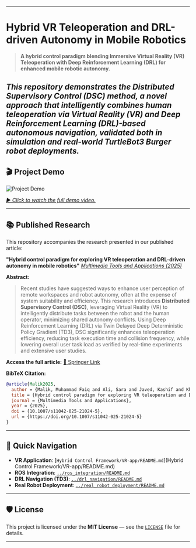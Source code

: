 
---

# **Hybrid VR Teleoperation and DRL-driven Autonomy in Mobile Robotics**

> **A hybrid control paradigm blending Immersive Virtual Reality (VR) Teleoperation with Deep Reinforcement Learning (DRL) for enhanced mobile robotic autonomy.**

***This repository demonstrates the **Distributed Supervisory Control (DSC)** method, a novel approach that intelligently combines human teleoperation via Virtual Reality (VR) and Deep Reinforcement Learning (DRL)-based autonomous navigation, validated both in simulation and real-world TurtleBot3 Burger robot deployments.***
---

## 🎬 Project Demo

![Project Demo](./demo_videos/demo_preview.gif) 

*[▶️ Click to watch the full demo video.](./demo_videos/landing_page.mp4)*


---

## 📚 **Published Research**

This repository accompanies the research presented in our published article:

**"Hybrid control paradigm for exploring VR teleoperation and DRL-driven autonomy in mobile robotics"**
*[Multimedia Tools and Applications (2025)](https://doi.org/10.1007/s11042-025-21024-5)*

**Abstract:**

> Recent studies have suggested ways to enhance user perception of remote workspaces and robot autonomy, often at the expense of system suitability and efficiency. This research introduces **Distributed Supervisory Control (DSC)**, leveraging Virtual Reality (VR) to intelligently distribute tasks between the robot and the human operator, minimizing shared autonomy conflicts. Using Deep Reinforcement Learning (DRL) via Twin Delayed Deep Deterministic Policy Gradient (TD3), DSC significantly enhances teleoperation efficiency, reducing task execution time and collision frequency, while lowering overall user task load as verified by real-time experiments and extensive user studies.

**Access the full article:** [🔗 Springer Link](https://link.springer.com/article/10.1007/s11042-025-21024-5)

**BibTeX Citation:**

```bibtex
@article{Malik2025,
  author = {Malik, Muhammad Faiq and Ali, Sara and Javed, Kashif and Khan, Muhammad Attique and Ayaz, Yasar and Nam, Yunyoung and Sial, Muhammad Baber},
  title = {Hybrid control paradigm for exploring VR teleoperation and DRL-driven autonomy in mobile robotics},
  journal = {Multimedia Tools and Applications},
  year = {2025},
  doi = {10.1007/s11042-025-21024-5},
  url = {https://doi.org/10.1007/s11042-025-21024-5}
}
```
---

## 🚦 **Quick Navigation**

* **VR Application**: [`Hybrid Control Framework/VR-app/README.md`](Hybrid Control Framework/VR-app/README.md)
* **ROS Integration**: [`../ros_integration/README.md`](../ros_integration/README.md)
* **DRL Navigation (TD3)**: [`../drl_navigation/README.md`](../drl_navigation/README.md)
* **Real Robot Deployment**: [`../real_robot_deployment/README.md`](../real_robot_deployment/README.md)

---

## 🛡️ **License**

This project is licensed under the **MIT License** — see the [`LICENSE`](./LICENSE) file for details.

---




